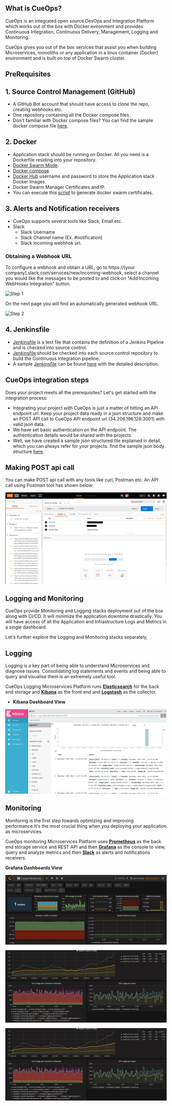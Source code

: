 ## What is CueOps?

CueOps is an integrated open source DevOps and Integration Platform which works out of the box with Docker evironment and provides Continuous Integration, Continuous Delivery, Management, Logging and Monitoring.

CueOps gives you out of the box services that assist you when building Microservices, monoliths or any application in a linux container (Docker) environment and is built on top of Docker Swarm cluster.

## PreRequisites
## 1. Source Control Management (GitHub)
   - A GitHub Bot account that should have access to clone the repo, creating webhooks etc.  
   - One repository containing all the Docker compose files.
   - Don't familiar with Docker compose files? You can find the sample docker compose file [here](./docker-compose.yml).

## 2. Docker
   - Application stack should be running on Docker. All you need is a Dockerfile residing into your repository. 
   - [Docker Swarm Mode](https://docs.docker.com/engine/swarm/). 
   - [Docker compose](https://docs.docker.com/compose/overview/).
   - [Docker Hub](https://hub.docker.com/) username and password to store the Application stack Docker Images.
   - Docker Swarm Manager Certificates and IP. 
   - You can execute this [script](./swarm-certs.sh) to generate docker swarm certificates.
  
## 3. Alerts and Notification receivers
   - CueOps supports several tools like Slack, Email etc.
   - Slack
      - Slack Username
      - Slack Channel name (Ex. #notification)
      - Slack incoming webhhok url. 
      
### Obtaining a Webhook URL

To configure a webhook and obtain a URL, go to https://[your company].slack.com/services/new/incoming-webhook, select a
channel you would like the messages to be posted to and click on "Add Incoming WebHooks Integration" button.

![Step 1](https://raw.githubusercontent.com/StackStorm/st2contrib/master/_images/slack_generate_webhook_url_1.png)

On the next page you will find an automatically generated webhook URL.

![Step 2](https://raw.githubusercontent.com/StackStorm/st2contrib/master/_images/slack_generate_webhook_url_2.png)

## 4. Jenkinsfile
   - [Jenkinsfile](https://jenkins.io/doc/book/pipeline/jenkinsfile/)  is a text file that contains the definition of a Jenkins Pipeline and is checked into source control.
   - [Jenkinsfile](https://jenkins.io/doc/book/pipeline/jenkinsfile/) should be checked into each source control repository to build the Continuous Integration pipeline.
   - A sample [Jenkinsfile](https://jenkins.io/doc/book/pipeline/jenkinsfile/) can be found [here](./Jenkinsfile) with the       detailed description. 
   
## CueOps integration steps

Does your project meets all the prerequisites? Let's get started with the integration process:

   - Integrating your project with CueOps is just a matter of hitting an API endpoint url. Keep your project data ready in a json structure and make an POST API call to CueOps API endpoint url (34.206.196.128:3001) with valid json data. 
   - We have set basic authentication on the API endpoint. The authentication details would be shared with the projects.
   - Well, we have created a sample json structured file explained in detail, which you can always refer for your projects. find the sample json body structure [here](./Project-sample.json).
   
## Making POST api call

You can make POST api call with any tools like curl, Postman etc. An API call using Postman tool has shown below:

![](./screenshots/POST-api-example.png)

## Logging and Monitoring 

CueOps provide Monitoring and Logging stacks deployment out of the box along with CI/CD. It will minimize the application downtime drastically. You will have access of all the Application and Infrastructure Logs and Metrics in a single dashboard.

Let's further explore the Logging and Monitoring stacks separately, 

## Logging 

Logging is a key part of being able to understand Microservices and diagnose issues. Consolidating log statements and events and being able to query and visualise them is an extremely useful tool.

CueOps Logging Microservices Platform runs **[Elasticsearch](https://www.elastic.co/)** for the back end storage and **[Kibana](https://www.elastic.co/products/kibana)** as the front end and **[Logstash](https://www.elastic.co/products/logstash)** as the collector.

- **Kibana Dashboard View** 

![](./screenshots/kibana.png)

## Monitoring

Monitoring is the first step towards optimizing and improving performance.It's the most crucial thing when you deploying your application as microservices. 

CueOps monitoring Microservices Platform uses **[Prometheus](https://prometheus.io/docs/prometheus/latest/installation/)** as the back end storage service and REST API and then **[Grafana](https://grafana.com/)** as the console to view, query and analyze metrics and then **[Slack](https://slack.com/)** as alerts and notifications receivers.

**Grafana Dashboards View**

![Overall Docker Swarm Cluster Monitoring](./screenshots/grafana-1.png)

![Docker containers CPU metrics](./screenshots/grafana-2.png)

![Docker containers Memory metrics](./screenshots/grafana-2.png)



   

